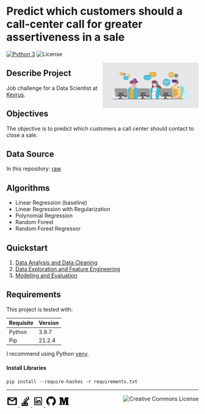 # Predict which customers should a call-center call for greater assertiveness in a sale
[![Python 3](https://img.shields.io/badge/Python-3-gray.svg)](https://www.python.org/downloads/release/python-381/)
![License](https://img.shields.io/badge/Code%20License-MIT-gray.svg)

<img src="references/call_center.png" align="right" height=auto width=50%/>


## Describe Project
Job challenge for a Data Scientist at [Keyrus](https://keyrus.com/worldwide/home).

## Objectives
The objective is to predict which customers a call center should contact to close a sale.

## Data Source
In this repository: [raw](https://github.com/brunocampos01/challenge-keyrus/tree/master/data)

## Algorithms
- Linear Regression (baseline)
- Linear Regression with Regularization
- Polynomial Regression
- Random Forest
- Random Forest Regressor

## Quickstart
1. [Data Analysis and Data Cleaning](https://github.com/brunocampos01/predict-which-customers-a-call-center-should-contact/blob/master/notebooks/1-data_exploration-data_cleasing.ipynb)
2. [Data Exploration and Feature Engineering](https://github.com/brunocampos01/predict-which-customers-a-call-center-should-contact/blob/master/notebooks/2-data_exploration-stats_feature-eng.ipynb)
3. [Modeling and Evaluation](https://github.com/brunocampos01/predict-which-customers-a-call-center-should-contact/blob/master/notebooks/3-modeling_evaluation.ipynb)

## Requirements
This project is tested with:

| Requisite      | Version  |
|----------------|----------|
| Python         | 3.9.7    |
| Pip            | 21.2.4   |

I recommend using Python [venv](https://github.com/brunocampos01/becoming-a-expert-python#virtual-environment).

#### Install Libraries
```
pip install --require-hashes -r requirements.txt
```


---

<p  align="left">
	<a href="mailto:brunocampos01@gmail.com" target="_blank"><img src="https://github.com/brunocampos01/brunocampos01/blob/main/images/email.png" width="30">
	</a>
	<a href="https://stackoverflow.com/users/8329698/bruno-campos" target="_blank"><img src="https://github.com/brunocampos01/brunocampos01/blob/main/images/stackoverflow.png" width="30">
	</a>
	<a href="https://www.linkedin.com/in/brunocampos01" target="_blank"><img src="https://github.com/brunocampos01/brunocampos01/blob/main/images/linkedin.png" width="30">
	</a>
	<a href="https://github.com/brunocampos01" target="_blank"><img src="https://github.com/brunocampos01/brunocampos01/blob/main/images/github.png" width="30"></a>
	<a href="https://medium.com/@brunocampos01" target="_blank"><img src="https://github.com/brunocampos01/brunocampos01/blob/main/images/medium.png" width="30">
	</a>
    <a rel="license" href="http://creativecommons.org/licenses/by-sa/4.0/"><img alt="Creative Commons License" style="border-width:0" src="https://i.creativecommons.org/l/by-sa/4.0/88x31.png",  align="right" />
    </a>
    <br/>
</p>
